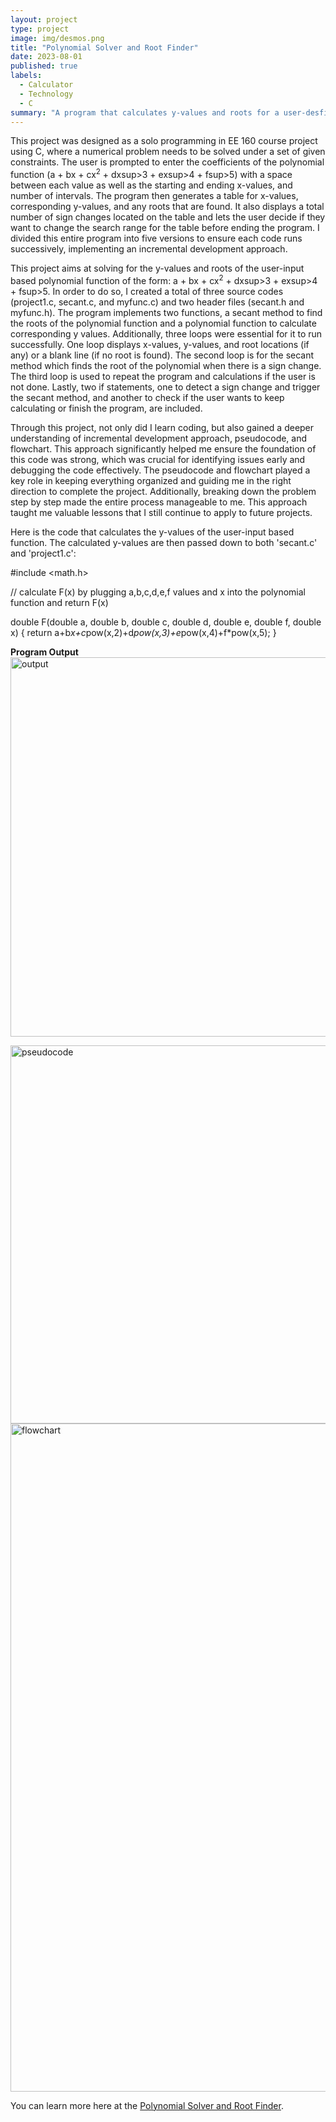 ```yaml
---
layout: project
type: project
image: img/desmos.png
title: "Polynomial Solver and Root Finder"
date: 2023-08-01
published: true
labels:
  - Calculator
  - Technology
  - C
summary: "A program that calculates y-values and roots for a user-desfined polynomial function."
---
```


This project was designed as a solo programming in EE 160 course project using C, where a numerical problem needs to be solved under a set of given constraints. The user is prompted to enter the coefficients of the polynomial function (a + bx + cx<sup>2</sup> + dxsup>3</sup> + exsup>4</sup> + fsup>5</sup>) with a space between each value as well as the starting and ending x-values, and number of intervals. The program then generates a table for x-values, corresponding y-values, and any roots that are found. It also displays a total number of sign changes located on the table and lets the user decide if they want to change the search range for the table before ending the program. I divided this entire program into five versions to ensure each code runs successively, implementing an incremental development approach. 


This project aims at solving for the y-values and roots of the user-input based polynomial function of the form: a + bx + cx<sup>2</sup> + dxsup>3</sup> + exsup>4</sup> + fsup>5</sup>. In order to do so, I created a total of three source codes (project1.c, secant.c, and myfunc.c) and two header files (secant.h and myfunc.h). The program implements two functions, a secant method to find the roots of the polynomial function and a polynomial function to calculate corresponding y values. Additionally, three loops were essential for it to run successfully. One loop displays x-values, y-values, and root locations (if any) or a blank line (if no root is found). The second loop is for the secant method which finds the root of the polynomial when there is a sign change. The third loop is used to repeat the program and calculations if the user is not done. Lastly, two if statements, one to detect a sign change and trigger the secant method, and another to check if the user wants to keep calculating or finish the program, are included. 


Through this project, not only did I learn coding, but also gained a deeper understanding of incremental development approach, pseudocode, and flowchart. This approach significantly helped me ensure the foundation of this code was strong, which was crucial for identifying issues early and debugging the code effectively. The pseudocode and flowchart played a key role in keeping everything organized and guiding me in the right direction to complete the project. Additionally, breaking down the problem step by step made the entire process manageable to me. This approach taught me valuable lessons that I still continue to apply to future projects. 

Here is the code that calculates the y-values of the user-input based function. The calculated y-values are then passed down to both 'secant.c' and 'project1.c':

#include <math.h>

// calculate F(x) by plugging a,b,c,d,e,f values and x into the polynomial function and return F(x)

double F(double a, double b, double c, double d, double e, double f, double x) {
        return a+b*x+c*pow(x,2)+d*pow(x,3)+e*pow(x,4)+f*pow(x,5);
}


**Program Output**
<img width="607" alt="output" src="https://github.com/user-attachments/assets/9fc8ef5f-cfbb-4db4-ad53-1fb9130c8b3b">


<img width="605" alt="pseudocode" src="https://github.com/user-attachments/assets/14dfb029-609a-48f3-893b-7cec3a683374">


<img width="1069" alt="flowchart" src="https://github.com/user-attachments/assets/832b4356-7cce-4f0f-836b-d69207405711">


You can learn more here at the [Polynomial Solver and Root Finder](https://github.com/ellieishii/Polynomial_Solver_and_Root_Finder).
